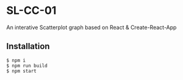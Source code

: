# SL-CC-01

An interative Scatterplot graph based on React & Create-React-App

## Installation

```
$ npm i
$ npm run build
$ npm start
```
